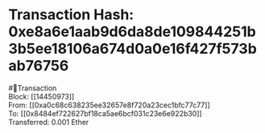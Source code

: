 
Transaction Hash: 0xe8a6e1aab9d6da8de109844251b3b5ee18106a674d0a0e16f427f573bab76756
====================================================================================
  
#💸Transaction  
Block: [[14450973]]  
From: [[0xa0c68c638235ee32657e8f720a23cec1bfc77c77]]  
To: [[0x8484ef722627bf18ca5ae6bcf031c23e6e922b30]]  
Transferred: 0.001 Ether
